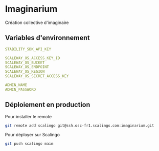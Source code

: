 # Imaginarium

Création collective d'imaginaire

## Variables d'environnement

```yaml
STABILITY_SDK_API_KEY

SCALEWAY_OS_ACCESS_KEY_ID
SCALEWAY_OS_BUCKET
SCALEWAY_OS_ENDPOINT
SCALEWAY_OS_REGION
SCALEWAY_OS_SECRET_ACCESS_KEY

ADMIN_NAME
ADMIN_PASSWORD
```

## Déploiement en production 

Pour installer le remote 
```bash
git remote add scalingo git@ssh.osc-fr1.scalingo.com:imaginarium.git
```

Pour déployer sur Scalingo 

```bash
git push scalingo main
```